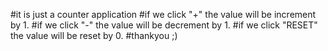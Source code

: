 #it is just a counter application
#if we click "+" the value will be increment by 1.
#if we click "-" the value will be decrement by 1.
#if we click "RESET" the value will be reset by 0.
#thankyou ;)


